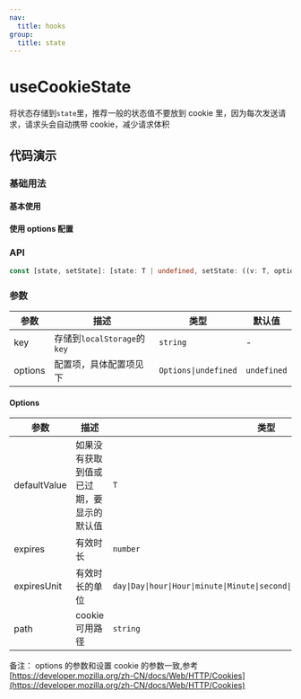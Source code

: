 ```yaml
---
nav:
  title: hooks
group:
  title: state
---
```


# useCookieState

将状态存储到`state`里，推荐一般的状态值不要放到 cookie 里，因为每次发送请求，请求头会自动携带 cookie，减少请求体积

## 代码演示

### 基础用法

#### 基本使用

<code src="./demo1.tsx"></code>

#### 使用 options 配置

<code src="./demo2.tsx"></code>

### API

```typescript
const [state, setState]: [state: T | undefined, setState: ((v: T, options?: Options) => void)] = useCookieState<T = any>(key: string, options?: Options)
```

### 参数

| 参数    | 描述                        | 类型                 | 默认值      |
| ------- | --------------------------- | -------------------- | ----------- |
| key     | 存储到`localStorage`的`key` | `string`             | -           |
| options | 配置项，具体配置项见下      | `Options\|undefined` | `undefined` |

#### Options

| 参数         | 描述                                     | 类型                                                                          | 默认值       |
| ------------ | ---------------------------------------- | ----------------------------------------------------------------------------- | ------------ |
| defaultValue | 如果没有获取到值或已过期，要显示的默认值 | `T`                                                                           | -            |
| expires      | 有效时长                                 | `number`                                                                      | `undefined`  |
| expiresUnit  | 有效时长的单位                           | `day\|Day\|hour\|Hour\|minute\|Minute\|second\|Second\millsecond\|Millsecond` | `millsecond` |
| path         | cookie 可用路径                          | `string`                                                                      | `/`          |

备注： options 的参数和设置 cookie 的参数一致,参考[https://developer.mozilla.org/zh-CN/docs/Web/HTTP/Cookies](https://developer.mozilla.org/zh-CN/docs/Web/HTTP/Cookies)
